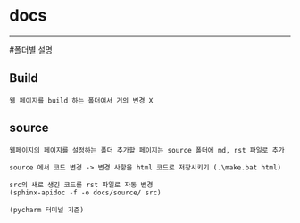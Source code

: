 # docs

------------------------------------------
#폴더별 설명

## Build
    
    웹 페이지를 build 하는 폴더여서 거의 변경 X

## source
    웹페이지의 페이지를 설정하는 폴더 추가할 페이지는 source 폴더에 md, rst 파일로 추가

    source 에서 코드 변경 -> 변경 사항을 html 코드로 저장시키기 (.\make.bat html)
    
    src의 새로 생긴 코드를 rst 파일로 자동 변경
    (sphinx-apidoc -f -o docs/source/ src)
    
    (pycharm 터미널 기준)
    
    